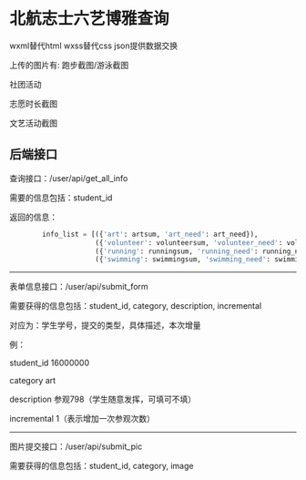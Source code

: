 # 北航志士六艺博雅查询

wxml替代html
wxss替代css
json提供数据交换

上传的图片有:
跑步截图/游泳截图

社团活动

志愿时长截图

文艺活动截图

## 后端接口
查询接口：/user/api/get_all_info

需要的信息包括：student_id

返回的信息：

```python
        info_list = [({'art': artsum, 'art_need': art_need}),
                     ({'volunteer': volunteersum, 'volunteer_need': volunteer_need}),
                     ({'running': runningsum, 'running_need': running_need}),
                     ({'swimming': swimmingsum, 'swimming_need': swimming_need})]

```

---

表单信息接口：/user/api/submit_form

需要获得的信息包括：student_id, category, description, incremental

对应为：学生学号，提交的类型，具体描述，本次增量

例：

student_id  16000000

category    art

description 参观798（学生随意发挥，可填可不填）

incremental 1（表示增加一次参观次数）

---

图片提交接口：/user/api/submit_pic

需要获得的信息包括：student_id, category, image
